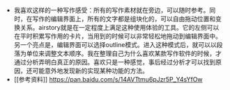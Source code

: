 - 我喜欢这样的一种写作感受：所有的写作素材就在旁边，可以随时参考。同时，在写作的编辑界面上，所有的文字都是组块化的，可以自由拖动位置和变换关系。airstory就是在一定程度上满足这种使用体验的工具。它的左侧可以在平时积累写作用的卡片，当用到的时候可以非常轻松地拖动到编辑界面中。另一个亮点是，编辑界面可以选择outline模式。进入这种模式后，就可以以段落为单位来调整文本顺序。我在整理自己为什么喜欢某款写作软件的时候，才通过分析弄明白真正的原因。喜欢只是一种感觉，事后经过分析才可以找到原因，还可能意外地发现新的实现某种功能的方法。
- [[参考资料]] https://pan.baidu.com/s/14AVTtmu6pJzr5P_Y4sYfOw
